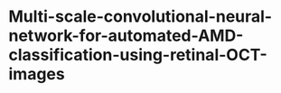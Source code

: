 # Multi-scale-convolutional-neural-network-for-automated-AMD-classification-using-retinal-OCT-images